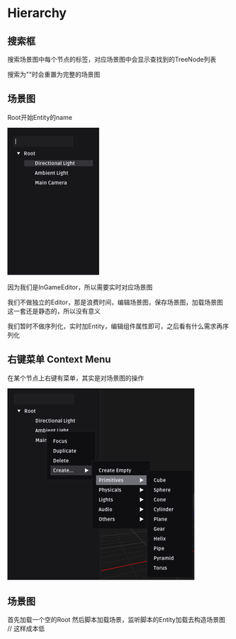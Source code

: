# Hierarchy

## 搜索框

搜索场景图中每个节点的标签，对应场景图中会显示查找到的TreeNode列表

搜索为""时会重置为完整的场景图

## 场景图

Root开始Entity的name

![](https://raw.githubusercontent.com/zolo-mario/image-host/main/20210712/Snipaste_2021-08-25_11-01-47.2odhru2vlue0.png)

因为我们是InGameEditor，所以需要实时对应场景图

我们不做独立的Editor，那是浪费时间，编辑场景图，保存场景图，加载场景图
这一套还是静态的，所以没有意义

我们暂时不做序列化，实时加Entity，编辑组件属性即可，之后看有什么需求再序列化

## 右键菜单 Context Menu

在某个节点上右键有菜单，其实是对场景图的操作

![](https://raw.githubusercontent.com/zolo-mario/image-host/main/20210712/Snipaste_2021-08-25_14-39-30.w14lw1i1x5s.png)

## 场景图

首先加载一个空的Root
然后脚本加载场景，监听脚本的Entity加载去构造场景图  // 这样成本低

